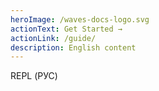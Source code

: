 ```yaml
---
heroImage: /waves-docs-logo.svg
actionText: Get Started →
actionLink: /guide/
description: English content
---
```

REPL  (РУС)
<!---
your comment goes here
and here
-->
